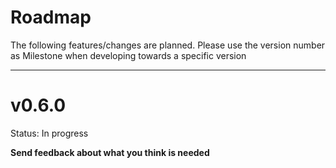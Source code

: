 # Roadmap
The following features/changes are planned. Please use the version number as Milestone when developing towards a specific version

---
# v0.6.0
Status: In progress

**Send feedback about what you think is needed**


